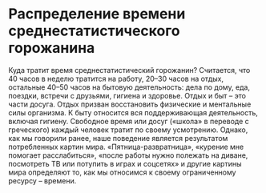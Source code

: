 # Распределение времени среднестатистического горожанина

Куда тратит время среднестатистический горожанин? Считается, что 40 часов в неделю тратится на работу, 20–30 часов на отдых, остальные 40–50 часов на бытовую деятельность: дела по дому, еда, поездки, встречи с друзьями, гигиена и здоровье. Отдых и быт – это части досуга. Отдых призван восстановить физические и ментальные силы организма. К быту относится вся поддерживающая деятельность, включая гигиену.
Свободное время или досуг («школа» в переводе с греческого) каждый человек тратит по своему усмотрению. Однако, как мы говорили ранее, наше поведение является результатом потребленных картин мира. «Пятница-развратница», «курение мне помогает расслабиться», «после работы нужно полежать на диване, посмотреть ТВ или потупить в играх и соцсетях» и другие картины мира определяют то, как мы относимся к своему ограниченному ресурсу – времени.
